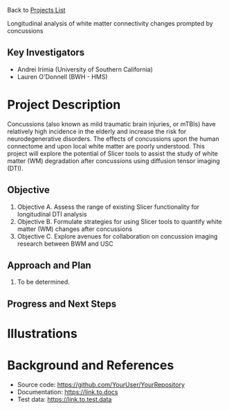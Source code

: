Back to [Projects List](../../README.md#ProjectsList)

Longitudinal analysis of white matter connectivity changes prompted by concussions 

## Key Investigators

- Andrei Irimia (University of Southern California)
- Lauren O'Donnell (BWH - HMS)

# Project Description

Concussions (also known as mild traumatic brain injuries, or mTBIs) have relatively high incidence in the elderly and increase the risk for neurodegenerative disorders. The effects of concussions upon the human connectome and upon local white matter are poorly understood. This project will explore the potential of Slicer tools to assist the study of white matter (WM) degradation after concussions using diffusion tensor imaging (DTI).

## Objective

1. Objective A. Assess the range of existing Slicer functionality for longitudinal DTI analysis
1. Objective B. Formulate strategies for using Slicer tools to quantify white matter (WM) changes after concussions
1. Objective C. Explore avenues for collaboration on concussion imaging research between BWM and USC

## Approach and Plan

1. To be determined.

## Progress and Next Steps

<!-- To be added. -->

# Illustrations

<!--Add pictures and links to videos that demonstrate what has been accomplished.-->

<!--![Description of picture](Example2.jpg)-->

<!--![Some more images](Example2.jpg)-->

# Background and References

<!--Use this space for information that may help people better understand your project, like links to papers, source code, or data.-->

- Source code: https://github.com/YourUser/YourRepository
- Documentation: https://link.to.docs
- Test data: https://link.to.test.data
